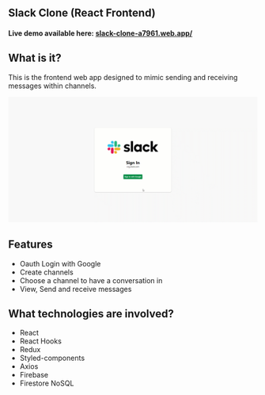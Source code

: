 ## Slack Clone (React Frontend)

#### Live demo available here: [slack-clone-a7961.web.app/](https://slack-clone-a7961.web.app/ "slack-clone-a7961.web.app/")

## What is it?

This is the frontend web app designed to mimic sending and receiving messages within channels.

![](https://github.com/adms01/slack-clone/blob/master/preview/slack_desktop.gif)

## Features

- Oauth Login with Google
- Create channels
- Choose a channel to have a conversation in
- View, Send and receive messages

## What technologies are involved?

- React
- React Hooks
- Redux
- Styled-components
- Axios
- Firebase
- Firestore NoSQL
